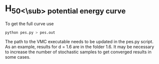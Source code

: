 # H<sub>50<\sub> potential energy curve

To get the full curve use

```bash
python pes.py > pes.out
```

The path to the VMC executable needs to be updated in the pes.py script.
As an example, results for d = 1.6 are in the folder 1.6. It may be necessary to increase the number of stochastic samples to get converged results in some cases.
